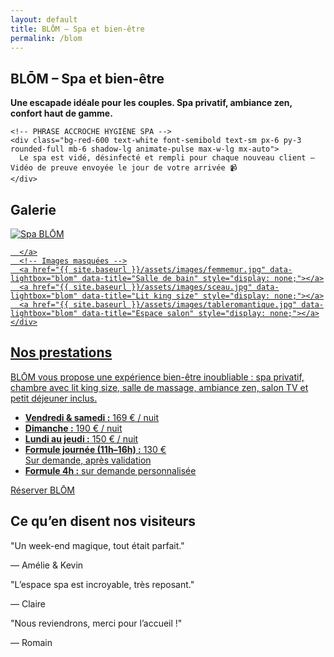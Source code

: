 ```yaml
---
layout: default
title: BLŌM – Spa et bien-être
permalink: /blom
---
```


<div class="bg-black text-white min-h-screen px-4 text-center">

  <!-- SECTION ACCUEIL -->
  <section id="accueil" class="py-6">
    <h1 class="text-4xl font-bold mb-4">BLŌM – Spa et bien-être</h1>
    <p class="text-lg max-w-xl mx-auto mb-6">
      <strong>
        Une escapade idéale pour les couples. Spa privatif, ambiance zen, confort haut de gamme.
      </strong>
    </p>

    <!-- PHRASE ACCROCHE HYGIÈNE SPA -->
    <div class="bg-red-600 text-white font-semibold text-sm px-6 py-3 rounded-full mb-6 shadow-lg animate-pulse max-w-lg mx-auto">
      Le spa est vidé, désinfecté et rempli pour chaque nouveau client – Vidéo de preuve envoyée le jour de votre arrivée 📹
    </div>
  </section>

  <!-- SECTION GALERIE -->
  <section id="galerie" class="py-8">
    <h2 class="text-2xl font-bold mb-6">Galerie</h2>
    <div class="flex justify-center">
      <a href="{{ site.baseurl }}/assets/images/Spa.jpg" data-lightbox="blom" data-title="Spa BLŌM">
       <img src="{{ site.baseurl }}/assets/images/Spa.jpg" alt="Spa BLŌM" class="w-full max-w-md md:max-w-xl lg:max-w-2xl h-auto rounded shadow" />


      </a>
      <!-- Images masquées -->
      <a href="{{ site.baseurl }}/assets/images/femmemur.jpg" data-lightbox="blom" data-title="Salle de bain" style="display: none;"></a>
      <a href="{{ site.baseurl }}/assets/images/sceau.jpg" data-lightbox="blom" data-title="Lit king size" style="display: none;"></a>
      <a href="{{ site.baseurl }}/assets/images/tableromantique.jpg" data-lightbox="blom" data-title="Espace salon" style="display: none;"></a>
    </div>
  </section>

  <!-- SECTION PRESTATIONS -->
  <section id="prestations" class="py-12">
    <h2 class="text-2xl font-bold mb-6">Nos prestations</h2>
    <p class="max-w-xl mx-auto text-lg mb-6">
      BLŌM vous propose une expérience bien-être inoubliable : spa privatif, chambre avec lit king size, salle de massage, ambiance zen, salon TV et petit déjeuner inclus.
    </p>
    <div class="text-left max-w-md mx-auto mb-6">
      <ul class="list-disc list-inside space-y-2 text-white">
        <li><strong>Vendredi & samedi :</strong> 169 € / nuit</li>
        <li><strong>Dimanche :</strong> 190 € / nuit</li>
        <li><strong>Lundi au jeudi :</strong> 150 € / nuit</li>
        <li><strong>Formule journée (11h–16h) :</strong> 130 € <br><span class="text-sm text-gray-400">Sur demande, après validation</span></li>
        <li><strong>Formule 4h :</strong> sur demande personnalisée</li>
      </ul>
    </div>
    <a href="{{ site.baseurl }}/contact"
       class="bg-white text-black hover:bg-gray-300 font-semibold py-3 px-6 rounded-full transition inline-block">
      Réserver BLŌM
    </a>
  </section>

  <!-- AVIS CLIENTS -->
  <section class="py-12">
    <h2 class="text-2xl font-bold mb-6">Ce qu’en disent nos visiteurs</h2>
    <div class="relative w-full max-w-2xl mx-auto overflow-hidden">
      <div id="testimonial-carousel-blom" class="whitespace-nowrap transition-transform duration-700 ease-in-out">
        <div class="inline-block w-full px-4">
          <p class="text-lg italic mb-2">"Un week-end magique, tout était parfait."</p>
          <p class="text-sm text-gray-400">— Amélie & Kevin</p>
        </div>
        <div class="inline-block w-full px-4">
          <p class="text-lg italic mb-2">"L’espace spa est incroyable, très reposant."</p>
          <p class="text-sm text-gray-400">— Claire</p>
        </div>
        <div class="inline-block w-full px-4">
          <p class="text-lg italic mb-2">"Nous reviendrons, merci pour l’accueil !"</p>
          <p class="text-sm text-gray-400">— Romain</p>
        </div>
      </div>
    </div>
  </section>

  <script>
    let indexBlom = 0;
    const carouselBlom = document.getElementById('testimonial-carousel-blom');
    const slideCountBlom = carouselBlom.children.length;

    setInterval(() => {
      indexBlom = (indexBlom + 1) % slideCountBlom;
      carouselBlom.style.transform = `translateX(-${indexBlom * 100}%)`;
    }, 5000);
  </script>

</div>
